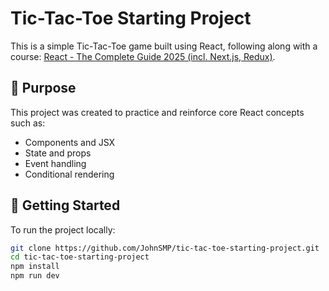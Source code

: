 # Tic-Tac-Toe Starting Project

This is a simple Tic-Tac-Toe game built using React, following along with a course: [React - The Complete Guide 2025 (incl. Next.js, Redux)](https://www.udemy.com/course/react-the-complete-guide-incl-redux/).

## 🧠 Purpose

This project was created to practice and reinforce core React concepts such as:
- Components and JSX
- State and props
- Event handling
- Conditional rendering

## 🚀 Getting Started

To run the project locally:

```bash
git clone https://github.com/JohnSMP/tic-tac-toe-starting-project.git
cd tic-tac-toe-starting-project
npm install
npm run dev
